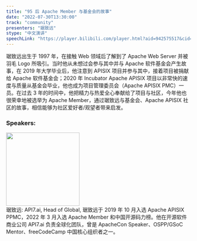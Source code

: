 ```yaml
---
title: "95 后 Apache Member 与基金会的故事"
date: "2022-07-30T13:30:00"
track: "community"
presenters: "琚致远"
stype: "中文演讲"
speechLink: "https://player.bilibili.com/player.html?aid=942575517&cid=817760221&page=1"
---
```

琚致远出生于 1997 年，在接触 Web 领域后了解到了 Apache Web Server 并被羽毛 Logo 所吸引。当时他从未想过会参与其中并与 Apache 软件基金会产生故事，在 2019 年大学毕业后，他注意到 APISIX 项目并参与其中，接着项目被捐献给 Apache 软件基金会；2020 年 Incubator Apache APISIX 项目以非常快的速度与质量从基金会毕业，他也成为项目管理委员会（Apache APISIX PMC）一员。在过去 3 年的时间中，他把精力与热爱全心奉献给了项目与社区，今年他也很荣幸地被选举为 Apache Member，通过琚致远与基金会、Apache APISIX 社区的故事，相信能够为社区爱好者/观望者带来启发。
 ### Speakers: 
 <img src="images/speaker/1009.png" width="200" /><br>琚致远: API7.ai, Head of Global, 琚致远于 2019 年 10 月入选 Apache APISIX PPMC，2022 年 3 月入选 Apache Member 和中国开源码力榜。他在开源软件商业公司 API7.ai 负责全球化团队，曾是 ApacheCon Speaker、OSPP/GSoC Mentor、freeCodeCamp 中国核心组织者之一。

 